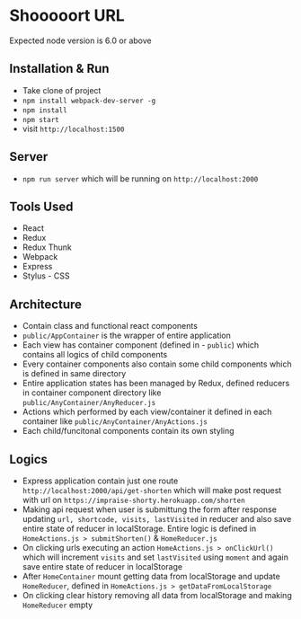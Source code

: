 # Shooooort URL

Expected node version is 6.0 or above

## Installation & Run
- Take clone of project
- `npm install webpack-dev-server -g`
- `npm install`
- `npm start`
- visit `http://localhost:1500`

## Server
- `npm run server` which will be running on `http://localhost:2000`

## Tools Used
- React
- Redux
- Redux Thunk
- Webpack
- Express
- Stylus - CSS

## Architecture
- Contain class and functional react components
- `public/AppContainer` is the wrapper of entire application
- Each view has container component (defined in - `public`) which contains all logics of child components
- Every container components also contain some child components which is defined in same directory
- Entire application states has been managed by Redux, defined reducers in container component directory like `public/AnyContainer/AnyReducer.js`
- Actions which performed by each view/container it defined in each container like `public/AnyContainer/AnyActions.js`
- Each child/funcitonal components contain its own styling

## Logics
- Express application contain just one route `http://localhost:2000/api/get-shorten` which will make post request with url on `https://impraise-shorty.herokuapp.com/shorten`
- Making api request when user is submittung the form after response updating `url, shortcode, visits, lastVisited` in reducer and also save entire state of reducer in localStorage. Entire logic is defined in `HomeActions.js > submitShorten()` & `HomeReducer.js`
- On clicking urls executing an action `HomeActions.js > onClickUrl()` which will increment `visits` and set `lastVisited` using `moment` and again save entire state of reducer in localStorage
- After `HomeContainer` mount getting data from localStorage and update `HomeReducer`, defined in `HomeActions.js > getDataFromLocalStorage`
- On clicking clear history removing all data from localStorage and making `HomeReducer` empty
